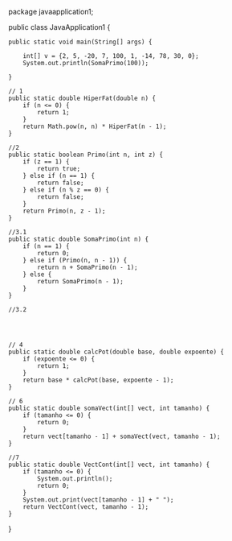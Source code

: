 package javaapplication1;

public class JavaApplication1 {

    public static void main(String[] args) {

        int[] v = {2, 5, -20, 7, 100, 1, -14, 78, 30, 0};
        System.out.println(SomaPrimo(100));

    }

    // 1
    public static double HiperFat(double n) {
        if (n <= 0) {
            return 1;
        }
        return Math.pow(n, n) * HiperFat(n - 1);
    }

    //2
    public static boolean Primo(int n, int z) {
        if (z == 1) {
            return true;
        } else if (n == 1) {
            return false;
        } else if (n % z == 0) {
            return false;
        }
        return Primo(n, z - 1);
    }

    //3.1
    public static double SomaPrimo(int n) {
        if (n == 1) {
            return 0;
        } else if (Primo(n, n - 1)) {
            return n + SomaPrimo(n - 1);
        } else {
            return SomaPrimo(n - 1);
        }
    }

    //3.2
    
    
    
    
    // 4
    public static double calcPot(double base, double expoente) {
        if (expoente <= 0) {
            return 1;
        }
        return base * calcPot(base, expoente - 1);
    }

    // 6
    public static double somaVect(int[] vect, int tamanho) {
        if (tamanho <= 0) {
            return 0;
        }
        return vect[tamanho - 1] + somaVect(vect, tamanho - 1);
    }

    //7
    public static double VectCont(int[] vect, int tamanho) {
        if (tamanho <= 0) {
            System.out.println();
            return 0;
        }
        System.out.print(vect[tamanho - 1] + " ");
        return VectCont(vect, tamanho - 1);
    }

}
